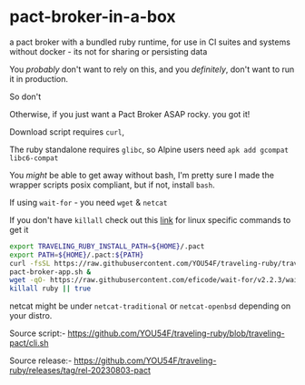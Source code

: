 # pact-broker-in-a-box

a pact broker with a bundled ruby runtime, for use in CI suites and systems without docker - its not for sharing or persisting data

You _probably_ don't want to rely on this, and you _definitely_, don't want to run it in production.

So don't

Otherwise, if you just want a Pact Broker ASAP rocky. you got it!

Download script requires `curl`, 

The ruby standalone requires `glibc`, so Alpine users need `apk add gcompat libc6-compat`

You _might_ be able to get away without bash, I'm pretty sure I made the wrapper scripts posix compliant, but if not, install `bash`.

If using `wait-for` - you need `wget` & `netcat`

If you don't have `killall` check out this [link](https://www.thegeekdiary.com/pkill-command-not-found/) for linux specific commands to get it

```sh
export TRAVELING_RUBY_INSTALL_PATH=${HOME}/.pact
export PATH=${HOME}/.pact:${PATH}
curl -fsSL https://raw.githubusercontent.com/YOU54F/traveling-ruby/traveling-pact/cli.sh | sh
pact-broker-app.sh &
wget -qO- https://raw.githubusercontent.com/eficode/wait-for/v2.2.3/wait-for | sh -s -- 0.0.0.0:9292 -t 20 -- echo broker is up
killall ruby || true
```


netcat might be under `netcat-traditional` or `netcat-openbsd` depending on your distro.

Source script:- https://github.com/YOU54F/traveling-ruby/blob/traveling-pact/cli.sh

Source release:- https://github.com/YOU54F/traveling-ruby/releases/tag/rel-20230803-pact
